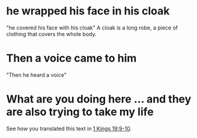 # he wrapped his face in his cloak

"he covered his face with his cloak" A cloak is a long robe, a piece of clothing that covers the whole body.

# Then a voice came to him

"Then he heard a voice"

# What are you doing here ... and they are also trying to take my life

See how you translated this text in [1 Kings 19:9-10](./09.md).

